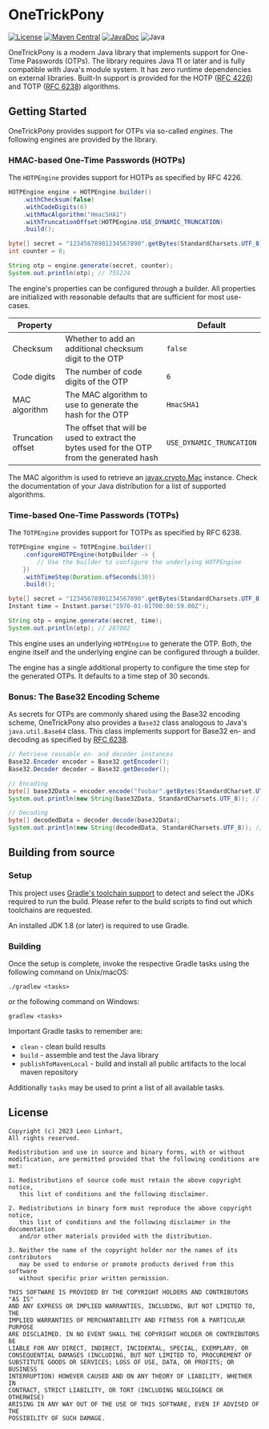 # OneTrickPony 

[![License](https://img.shields.io/badge/license-BSD-blue.svg?style=flat-square&label=License)](https://github.com/Osmerion/OneTrickPony/blob/master/LICENSE)
[![Maven Central](https://img.shields.io/maven-central/v/com.osmerion.onetrickpony/onetrickpony.svg?style=flat-square&label=Maven%20Central)](https://maven-badges.herokuapp.com/maven-central/com.osmerion.onetrickpony/onetrickpony)
[![JavaDoc](https://img.shields.io/maven-central/v/com.osmerion.onetrickpony/onetrickpony.svg?style=flat-square&label=JavaDoc&color=blue)](https://javadoc.io/doc/com.osmerion.onetrickpony/onetrickpony)
![Java](https://img.shields.io/badge/Java-11-green.svg?style=flat-square&color=b07219&logo=java)

OneTrickPony is a modern Java library that implements support for One-Time
Passwords (OTPs). The library requires Java 11 or later and is fully compatible
with Java's module system. It has zero runtime dependencies on external
libraries. Built-In support is provided for the HOTP ([RFC&nbsp;4226](https://www.rfc-editor.org/rfc/rfc4226))
and TOTP ([RFC&nbsp;6238](https://www.rfc-editor.org/rfc/rfc6238)) algorithms.


## Getting Started

OneTrickPony provides support for OTPs via so-called _engines_.
The following engines are provided by the library.

### HMAC-based One-Time Passwords (HOTPs)

The `HOTPEngine` provides support for HOTPs as specified by RFC 4226.

```java
HOTPEngine engine = HOTPEngine.builder()
    .withChecksum(false)
    .withCodeDigits(6)
    .withMacAlgorithm("HmacSHA1")
    .withTruncationOffset(HOTPEngine.USE_DYNAMIC_TRUNCATION)
    .build();

byte[] secret = "12345678901234567890".getBytes(StandardCharsets.UTF_8);
int counter = 0;

String otp = engine.generate(secret, counter);
System.out.println(otp); // 755224
```

The engine's properties can be configured through a builder. All properties are
initialized with reasonable defaults that are sufficient for most use-cases.

| Property          |                                                                                            | Default                  |
|-------------------|--------------------------------------------------------------------------------------------|--------------------------|
| Checksum          | Whether to add an additional checksum digit to the OTP                                     | `false`                  |
| Code digits       | The number of code digits of the OTP                                                       | `6`                      |
| MAC algorithm     | The MAC algorithm to use to generate the hash for the OTP                                  | `HmacSHA1`               |
| Truncation offset | The offset that will be used to extract the bytes used for the OTP from the generated hash | `USE_DYNAMIC_TRUNCATION` |

The MAC algorithm is used to retrieve an [javax.crypto.Mac](https://docs.oracle.com/en/java/javase/11/docs/api/java.base/javax/crypto/Mac.html)
instance. Check the documentation of your Java distribution for a list of
supported algorithms.


### Time-based One-Time Passwords (TOTPs)

The `TOTPEngine` provides support for TOTPs as specified by RFC 6238.

```java
TOTPEngine engine = TOTPEngine.builder()
    .configureHOTPEngine(hotpBuilder -> {
        // Use the builder to configure the underlying HOTPEngine
    })
    .withTimeStep(Duration.ofSeconds(30))
    .build();

byte[] secret = "12345678901234567890".getBytes(StandardCharsets.UTF_8);
Instant time = Instant.parse("1970-01-01T00:00:59.00Z");

String otp = engine.generate(secret, time);
System.out.println(otp); // 287082
```

This engine uses an underlying `HOTPEngine` to generate the OTP. Both, the
engine itself and the underlying engine can be configured through a builder.

The engine has a single additional property to configure the time step for the
generated OTPs. It defaults to a time step of 30&nbsp;seconds.


### Bonus: The Base32 Encoding Scheme

As secrets for OTPs are commonly shared using the Base32 encoding scheme,
OneTrickPony also provides a `Base32` class analogous to Java's
`java.util.Base64` class. This class implements support for Base32 en- and
decoding as specified by [RFC&nbsp;6238](https://www.rfc-editor.org/rfc/rfc4648).

```java
// Retrieve reusable en- and decoder instances
Base32.Encoder encoder = Base32.getEncoder();
Base32.Decoder decoder = Base32.getDecoder();

// Encoding
byte[] base32Data = encoder.encode("foobar".getBytes(StandardCharset.UTF_8));
System.out.println(new String(base32Data, StandardCharsets.UTF_8)); // MZXW6YTBOI======

// Decoding
byte[] decodedData = decoder.decode(base32Data);
System.out.println(new String(decodedData, StandardCharsets.UTF_8)); // foobar
```


## Building from source

### Setup

This project uses [Gradle's toolchain support](https://docs.gradle.org/7.6/userguide/toolchains.html)
to detect and select the JDKs required to run the build. Please refer to the
build scripts to find out which toolchains are requested.

An installed JDK 1.8 (or later) is required to use Gradle.

### Building

Once the setup is complete, invoke the respective Gradle tasks using the
following command on Unix/macOS:

    ./gradlew <tasks>

or the following command on Windows:

    gradlew <tasks>

Important Gradle tasks to remember are:
- `clean`                   - clean build results
- `build`                   - assemble and test the Java library
- `publishToMavenLocal`     - build and install all public artifacts to the
                              local maven repository

Additionally `tasks` may be used to print a list of all available tasks.


## License

```
Copyright (c) 2023 Leon Linhart,
All rights reserved.

Redistribution and use in source and binary forms, with or without
modification, are permitted provided that the following conditions are met:

1. Redistributions of source code must retain the above copyright notice,
   this list of conditions and the following disclaimer.

2. Redistributions in binary form must reproduce the above copyright notice,
   this list of conditions and the following disclaimer in the documentation
   and/or other materials provided with the distribution.

3. Neither the name of the copyright holder nor the names of its contributors
   may be used to endorse or promote products derived from this software
   without specific prior written permission.

THIS SOFTWARE IS PROVIDED BY THE COPYRIGHT HOLDERS AND CONTRIBUTORS "AS IS"
AND ANY EXPRESS OR IMPLIED WARRANTIES, INCLUDING, BUT NOT LIMITED TO, THE
IMPLIED WARRANTIES OF MERCHANTABILITY AND FITNESS FOR A PARTICULAR PURPOSE
ARE DISCLAIMED. IN NO EVENT SHALL THE COPYRIGHT HOLDER OR CONTRIBUTORS BE
LIABLE FOR ANY DIRECT, INDIRECT, INCIDENTAL, SPECIAL, EXEMPLARY, OR
CONSEQUENTIAL DAMAGES (INCLUDING, BUT NOT LIMITED TO, PROCUREMENT OF
SUBSTITUTE GOODS OR SERVICES; LOSS OF USE, DATA, OR PROFITS; OR BUSINESS
INTERRUPTION) HOWEVER CAUSED AND ON ANY THEORY OF LIABILITY, WHETHER IN
CONTRACT, STRICT LIABILITY, OR TORT (INCLUDING NEGLIGENCE OR OTHERWISE)
ARISING IN ANY WAY OUT OF THE USE OF THIS SOFTWARE, EVEN IF ADVISED OF THE
POSSIBILITY OF SUCH DAMAGE.
```